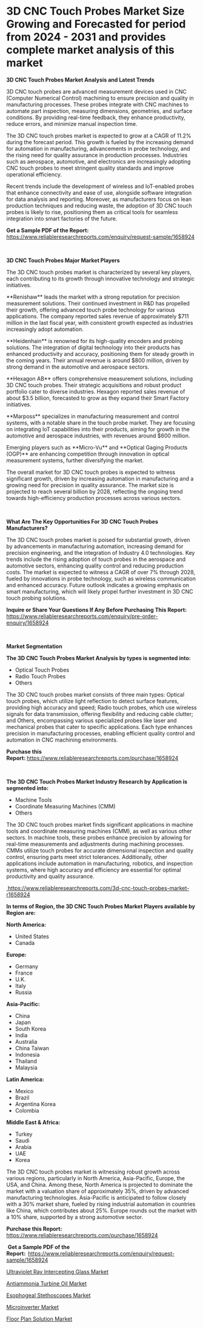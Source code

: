 <p><h1>3D CNC Touch Probes Market Size Growing and Forecasted for period from 2024 - 2031 and provides complete market analysis of this market</h1></p><p><strong>3D CNC Touch Probes Market Analysis and Latest Trends</strong></p>
<p><p>3D CNC touch probes are advanced measurement devices used in CNC (Computer Numerical Control) machining to ensure precision and quality in manufacturing processes. These probes integrate with CNC machines to automate part inspection, measuring dimensions, geometries, and surface conditions. By providing real-time feedback, they enhance productivity, reduce errors, and minimize manual inspection time.</p><p>The 3D CNC touch probes market is expected to grow at a CAGR of 11.2% during the forecast period. This growth is fueled by the increasing demand for automation in manufacturing, advancements in probe technology, and the rising need for quality assurance in production processes. Industries such as aerospace, automotive, and electronics are increasingly adopting CNC touch probes to meet stringent quality standards and improve operational efficiency.</p><p>Recent trends include the development of wireless and IoT-enabled probes that enhance connectivity and ease of use, alongside software integration for data analysis and reporting. Moreover, as manufacturers focus on lean production techniques and reducing waste, the adoption of 3D CNC touch probes is likely to rise, positioning them as critical tools for seamless integration into smart factories of the future.</p></p>
<p><strong>Get a Sample PDF of the Report:&nbsp;</strong> <a href="https://www.reliableresearchreports.com/enquiry/request-sample/1658924?utm_campaign=12&utm_medium=2&utm_source=Github&utm_content=ia&utm_term=12102024&utm_id=3d-cnc-touch-probes">https://www.reliableresearchreports.com/enquiry/request-sample/1658924</a></p>
<p>&nbsp;</p>
<p><strong>3D CNC Touch Probes Major Market Players</strong></p>
<p><p>The 3D CNC touch probes market is characterized by several key players, each contributing to its growth through innovative technology and strategic initiatives. </p><p>**Renishaw** leads the market with a strong reputation for precision measurement solutions. Their continued investment in R&D has propelled their growth, offering advanced touch probe technology for various applications. The company reported sales revenue of approximately $711 million in the last fiscal year, with consistent growth expected as industries increasingly adopt automation.</p><p>**Heidenhain** is renowned for its high-quality encoders and probing solutions. The integration of digital technology into their products has enhanced productivity and accuracy, positioning them for steady growth in the coming years. Their annual revenue is around $800 million, driven by strong demand in the automotive and aerospace sectors.</p><p>**Hexagon AB** offers comprehensive measurement solutions, including 3D CNC touch probes. Their strategic acquisitions and robust product portfolio cater to diverse industries. Hexagon reported sales revenue of about $3.5 billion, forecasted to grow as they expand their Smart Factory initiatives.</p><p>**Marposs** specializes in manufacturing measurement and control systems, with a notable share in the touch probe market. They are focusing on integrating IoT capabilities into their products, aiming for growth in the automotive and aerospace industries, with revenues around $600 million.</p><p>Emerging players such as **Micro-Vu** and **Optical Gaging Products (OGP)** are enhancing competition through innovation in optical measurement systems, further diversifying the market. </p><p>The overall market for 3D CNC touch probes is expected to witness significant growth, driven by increasing automation in manufacturing and a growing need for precision in quality assurance. The market size is projected to reach several billion by 2028, reflecting the ongoing trend towards high-efficiency production processes across various sectors.</p></p>
<p>&nbsp;</p>
<p><strong>What Are The Key Opportunities For 3D CNC Touch Probes Manufacturers?</strong></p>
<p><p>The 3D CNC touch probes market is poised for substantial growth, driven by advancements in manufacturing automation, increasing demand for precision engineering, and the integration of Industry 4.0 technologies. Key trends include the rising adoption of touch probes in the aerospace and automotive sectors, enhancing quality control and reducing production costs. The market is expected to witness a CAGR of over 7% through 2028, fueled by innovations in probe technology, such as wireless communication and enhanced accuracy. Future outlook indicates a growing emphasis on smart manufacturing, which will likely propel further investment in 3D CNC touch probing solutions.</p></p>
<p><strong>Inquire or Share Your Questions If Any Before Purchasing This Report:</strong> <a href="https://www.reliableresearchreports.com/enquiry/pre-order-enquiry/1658924?utm_campaign=12&utm_medium=2&utm_source=Github&utm_content=ia&utm_term=12102024&utm_id=3d-cnc-touch-probes">https://www.reliableresearchreports.com/enquiry/pre-order-enquiry/1658924</a></p>
<p>&nbsp;</p>
<p><strong>Market Segmentation</strong></p>
<p><strong>The 3D CNC Touch Probes Market Analysis by types is segmented into:</strong></p>
<p><ul><li>Optical Touch Probes</li><li>Radio Touch Probes</li><li>Others</li></ul></p>
<p><p>The 3D CNC touch probes market consists of three main types: Optical touch probes, which utilize light reflection to detect surface features, providing high accuracy and speed; Radio touch probes, which use wireless signals for data transmission, offering flexibility and reducing cable clutter; and Others, encompassing various specialized probes like laser and mechanical probes that cater to specific applications. Each type enhances precision in manufacturing processes, enabling efficient quality control and automation in CNC machining environments.</p></p>
<p><strong>Purchase this Report:&nbsp;</strong><a href="https://www.reliableresearchreports.com/purchase/1658924?utm_campaign=12&utm_medium=2&utm_source=Github&utm_content=ia&utm_term=12102024&utm_id=3d-cnc-touch-probes">https://www.reliableresearchreports.com/purchase/1658924</a></p>
<p>&nbsp;</p>
<p><strong>The 3D CNC Touch Probes Market Industry Research by Application is segmented into:</strong></p>
<p><ul><li>Machine Tools</li><li>Coordinate Measuring Machines (CMM)</li><li>Others</li></ul></p>
<p><p>The 3D CNC touch probes market finds significant applications in machine tools and coordinate measuring machines (CMM), as well as various other sectors. In machine tools, these probes enhance precision by allowing for real-time measurements and adjustments during machining processes. CMMs utilize touch probes for accurate dimensional inspection and quality control, ensuring parts meet strict tolerances. Additionally, other applications include automation in manufacturing, robotics, and inspection systems, where high accuracy and efficiency are essential for optimal productivity and quality assurance.</p></p>
<p><a href="https://www.reliableresearchreports.com/3d-cnc-touch-probes-market-r1658924?utm_campaign=12&utm_medium=2&utm_source=Github&utm_content=ia&utm_term=12102024&utm_id=3d-cnc-touch-probes">&nbsp;https://www.reliableresearchreports.com/3d-cnc-touch-probes-market-r1658924</a></p>
<p><strong>In terms of Region, the 3D CNC Touch Probes Market Players available by Region are:</strong></p>
<p>
    <p> <strong> North America: </strong>
        <ul>
            <li>United States</li>
            <li>Canada</li>
        </ul>
        </p> 
    <p> <strong> Europe: </strong>
        <ul>
            <li>Germany</li>
            <li>France</li>
            <li>U.K.</li>
            <li>Italy</li>
            <li>Russia</li>
        </ul>
        </p> 
    <p> <strong> Asia-Pacific: </strong>
        <ul>
            <li>China</li>
            <li>Japan</li>
            <li>South Korea</li>
            <li>India</li>
            <li>Australia</li>
            <li>China Taiwan</li>
            <li>Indonesia</li>
            <li>Thailand</li>
            <li>Malaysia</li>
        </ul>
        </p> 
    <p> <strong> Latin America: </strong>
        <ul>
            <li>Mexico</li>
            <li>Brazil</li>
            <li>Argentina Korea</li>
            <li>Colombia</li>
        </ul>
        </p> 
    <p> <strong> Middle East & Africa: </strong>
        <ul>
            <li>Turkey</li>
            <li>Saudi</li>
            <li>Arabia</li>
            <li>UAE</li>
            <li>Korea</li>
        </ul>
    </p>
    </p>
<p><p>The 3D CNC touch probes market is witnessing robust growth across various regions, particularly in North America, Asia-Pacific, Europe, the USA, and China. Among these, North America is projected to dominate the market with a valuation share of approximately 35%, driven by advanced manufacturing technologies. Asia-Pacific is anticipated to follow closely with a 30% market share, fueled by rising industrial automation in countries like China, which contributes about 25%. Europe rounds out the market with a 10% share, supported by a strong automotive sector.</p></p>
<p><strong>Purchase this Report: </strong><a href="https://www.reliableresearchreports.com/purchase/1658924?utm_campaign=12&utm_medium=2&utm_source=Github&utm_content=ia&utm_term=12102024&utm_id=3d-cnc-touch-probes">https://www.reliableresearchreports.com/purchase/1658924</a></p>
<p>&nbsp;<strong>Get a Sample PDF of the Report:&nbsp;&nbsp;</strong><a href="https://www.reliableresearchreports.com/enquiry/request-sample/1658924?utm_campaign=12&utm_medium=2&utm_source=Github&utm_content=ia&utm_term=12102024&utm_id=3d-cnc-touch-probes">https://www.reliableresearchreports.com/enquiry/request-sample/1658924</a></p>
<p><strong></strong></p>
<p><p><a href="https://www.linkedin.com/pulse/ultraviolet-ray-intercepting-glass-market-innovations-gdpjc?utm_campaign=12&utm_medium=2&utm_source=Github&utm_content=ia&utm_term=12102024&utm_id=3d-cnc-touch-probes">Ultraviolet Ray Intercepting Glass Market</a></p><p><a href="https://www.linkedin.com/pulse/antiammonia-turbine-oil-market-forecasts-trends-impact-analysis-qanpc?utm_campaign=12&utm_medium=2&utm_source=Github&utm_content=ia&utm_term=12102024&utm_id=3d-cnc-touch-probes">Antiammonia Turbine Oil Market</a></p><p><a href="https://github.com/twableoafc/Market-Research-Report-List-1/blob/main/esophogeal-stethoscopes-market.md?utm_campaign=12&utm_medium=2&utm_source=Github&utm_content=ia&utm_term=12102024&utm_id=3d-cnc-touch-probes">Esophogeal Stethoscopes Market</a></p><p><a href="https://www.linkedin.com/pulse/global-microinverter-market-opportunities-challenges2024-oskhc?utm_campaign=12&utm_medium=2&utm_source=Github&utm_content=ia&utm_term=12102024&utm_id=3d-cnc-touch-probes">Microinverter Market</a></p><p><a href="https://github.com/keitelmoprotinu/Market-Research-Report-List-1/blob/main/floor-plan-solution-market.md?utm_campaign=12&utm_medium=2&utm_source=Github&utm_content=ia&utm_term=12102024&utm_id=3d-cnc-touch-probes">Floor Plan Solution Market</a></p></p>